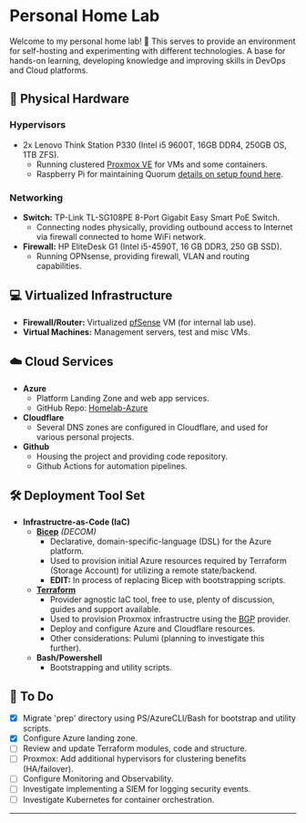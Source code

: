 # Personal Home Lab

Welcome to my personal home lab! :wave:
This serves to provide an environment for self-hosting and experimenting with different technologies. 
A base for hands-on learning, developing knowledge and improving skills in DevOps and Cloud platforms.

## :office: Physical Hardware

### Hypervisors
- 2x Lenovo Think Station P330 (Intel i5 9600T, 16GB DDR4, 250GB OS, 1TB ZFS).
  - Running clustered [Proxmox VE](https://www.proxmox.com/en/products/proxmox-virtual-environment/overview) for VMs and some containers.
  - Raspberry Pi for maintaining Quorum [details on setup found here](https://www.tshand.com/p/home-lab-part-6-setup-qdevice-for-proxmox-quorum/).
  
### Networking
- **Switch:** TP-Link TL-SG108PE 8-Port Gigabit Easy Smart PoE Switch.
  - Connecting nodes physically, providing outbound access to Internet via firewall connected to home WiFi network.
- **Firewall:** HP EliteDesk G1 (Intel i5-4590T, 16 GB DDR3, 250 GB SSD).
  - Running OPNsense, providing firewall, VLAN and routing capabilities.

## :computer: Virtualized Infrastructure

- **Firewall/Router:** Virtualized [pfSense](https://www.pfsense.org/download/) VM (for internal lab use).
- **Virtual Machines:** Management servers, test and misc VMs.

## :cloud: Cloud Services

- **Azure**
  - Platform Landing Zone and web app services.
  - GitHub Repo: [Homelab-Azure](https://github.com/tim-shand/homelab-azure)
- **Cloudflare**
  - Several DNS zones are configured in Cloudflare, and used for various personal projects.
- **Github**
  - Housing the project and providing code repository.
  - Github Actions for automation pipelines.

## :hammer_and_wrench: Deployment Tool Set

- **Infrastructre-as-Code (IaC)**
  - **[Bicep](https://learn.microsoft.com/en-us/azure/azure-resource-manager/bicep/)** _(DECOM)_
    - Declarative, domain-specific-language (DSL) for the Azure platform.
    - Used to provision initial Azure resources required by Terraform (Storage Account) for utilizing a remote state/backend.
    - **EDIT:** In process of replacing Bicep with bootstrapping scripts.
  - **[Terraform](https://www.terraform.io/)**
    - Provider agnostic IaC tool, free to use, plenty of discussion, guides and support available.
    - Used to provision Proxmox infrastructre using the [BGP](https://registry.terraform.io/providers/bpg/proxmox/latest) provider.
    - Deploy and configure Azure and Cloudflare resources.
    - Other considerations: Pulumi (planning to investigate this further).
  - **Bash/Powershell**
    - Bootstrapping and utility scripts.

## :memo: To Do

- [x] Migrate 'prep' directory using PS/AzureCLI/Bash for bootstrap and utility scripts. 
- [x] Configure Azure landing zone.
- [ ] Review and update Terraform modules, code and structure.
- [ ] Proxmox: Add additional hypervisors for clustering benefits (HA/failover).
- [ ] Configure Monitoring and Observability.
- [ ] Investigate implementing a SIEM for logging security events.
- [ ] Investigate Kubernetes for container orchestration.

---
